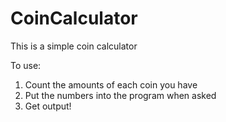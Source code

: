 # CoinCalculator

This is a simple coin calculator

To use:
<ol>
  <li>Count the amounts of each coin you have</li>
  <li>Put the numbers into the program when asked</li>
  <li>Get output!</li>
</ol>
